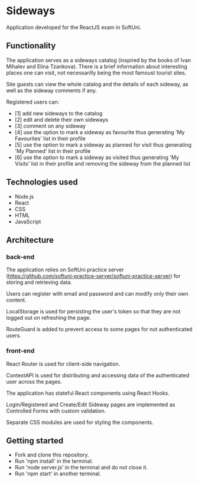# Sideways

Application developed for the ReactJS exam in SoftUni. 

## Functionality

The application serves as a sideways catalog (inspired by the books of Ivan Mihalev and Elina Tzankova). There is a brief information about interesting places one can visit, not necessarilly being the most famoust tourist sites. 

Site guests can view the whole catalog and the details of each sideway, as well as the sideway comments if any.

Registered users can: 
- [1] add new sideways to the catalog
- [2] edit and delete their own sideways
- [3] comment on any sideway
- [4] use the option to mark a sideway as favourite thus generating 'My Favourites' list in their profile
- [5] use the option to mark a sideway as planned for visit thus generating 'My Planned' list in their profile
- [6] use the option to mark a sideway as visited thus generating 'My Visits' list in their profile and removing the sideway from the planned list


## Technologies used

- Node.js
- React
- CSS
- HTML
- JavaScript

## Architecture 

### back-end

The application relies on SoftUni practice server (https://github.com/softuni-practice-server/softuni-practice-server) for storing and retrieving data.

Users can register with email and password and can modify only their own content. 

LocalStorage is used for persisting the user's token so that they are not logged out on refreshing the page.

RouteGuard is added to prevent access to some pages for not authenticated users.

### front-end

React Router is used for client-side navigation.

ContextAPI is used for distributing and accessing data of the authenticated user across the pages. 

The application has stateful React components using React Hooks. 

Login/Registered and Create/Edit Sideway pages are implemented as Controlled Forms with custom validation.

Separate CSS modules are used for styling the components. 

## Getting started

- Fork and clone this repository.
- Run 'npm install' in the terminal.
- Run 'node server.js' in the terminal and do not close it.
- Run 'npm start' in another terminal.
